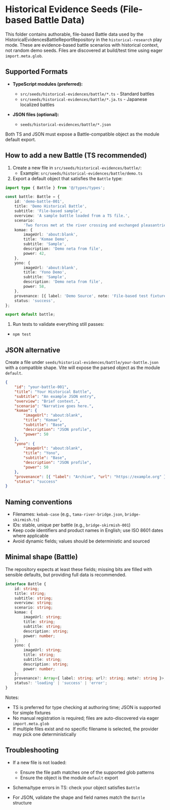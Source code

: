 # Historical Evidence Seeds (File-based Battle Data)

This folder contains authorable, file-based Battle data used by the HistoricalEvidencesBattleReportRepository in the `historical-research` play mode. These are evidence-based battle scenarios with historical context, not random demo seeds. Files are discovered at build/test time using eager `import.meta.glob`.

## Supported Formats

- **TypeScript modules (preferred):**
    - `src/seeds/historical-evidences/battle/*.ts` - Standard battles
    - `src/seeds/historical-evidences/battle/*.ja.ts` - Japanese localized battles

- **JSON files (optional):**
    - `seeds/historical-evidences/battle/*.json`

Both TS and JSON must expose a Battle-compatible object as the module default export.

## How to add a new Battle (TS recommended)

1. Create a new file in `src/seeds/historical-evidences/battle/`:
    - Example: `src/seeds/historical-evidences/battle/demo.ts`
1. Export a default object that satisfies the `Battle` type:

```ts
import type { Battle } from '@/types/types';

const battle: Battle = {
    id: 'demo-battle-001',
    title: 'Demo Historical Battle',
    subtitle: 'File-based sample',
    overview: 'A sample battle loaded from a TS file.',
    scenario:
        'Two forces met at the river crossing and exchanged pleasantries.',
    komae: {
        imageUrl: 'about:blank',
        title: 'Komae Demo',
        subtitle: 'Sample',
        description: 'Demo neta from file',
        power: 42,
    },
    yono: {
        imageUrl: 'about:blank',
        title: 'Yono Demo',
        subtitle: 'Sample',
        description: 'Demo neta from file',
        power: 58,
    },
    provenance: [{ label: 'Demo Source', note: 'File-based test fixture' }],
    status: 'success',
};

export default battle;
```

1. Run tests to validate everything still passes:

- `npm test`

## JSON alternative

Create a file under `seeds/historical-evidences/battle/your-battle.json` with a
compatible shape. Vite will expose the parsed object as the module `default`.

```json
{
    "id": "your-battle-001",
    "title": "Your Historical Battle",
    "subtitle": "An example JSON entry",
    "overview": "Brief context.",
    "scenario": "Narrative goes here.",
    "komae": {
        "imageUrl": "about:blank",
        "title": "Komae",
        "subtitle": "Base",
        "description": "JSON profile",
        "power": 50
    },
    "yono": {
        "imageUrl": "about:blank",
        "title": "Yono",
        "subtitle": "Base",
        "description": "JSON profile",
        "power": 50
    },
    "provenance": [{ "label": "Archive", "url": "https://example.org" }],
    "status": "success"
}
```

## Naming conventions

- Filenames: `kebab-case` (e.g., `tama-river-bridge.json`, `bridge-skirmish.ts`)
- IDs: stable, unique per battle (e.g., `bridge-skirmish-001`)
- Keep code identifiers and product names in English; use ISO 8601 dates where applicable
- Avoid dynamic fields; values should be deterministic and sourced

## Minimal shape (Battle)

The repository expects at least these fields; missing bits are filled with
sensible defaults, but providing full data is recommended.

```ts
interface Battle {
    id: string;
    title: string;
    subtitle: string;
    overview: string;
    scenario: string;
    komae: {
        imageUrl: string;
        title: string;
        subtitle: string;
        description: string;
        power: number;
    };
    yono: {
        imageUrl: string;
        title: string;
        subtitle: string;
        description: string;
        power: number;
    };
    provenance?: Array<{ label: string; url?: string; note?: string }>;
    status?: 'loading' | 'success' | 'error';
}
```

Notes:

- TS is preferred for type checking at authoring time; JSON is supported for simple fixtures
- No manual registration is required; files are auto-discovered via eager `import.meta.glob`
- If multiple files exist and no specific filename is selected, the provider may pick one deterministically

## Troubleshooting

- If a new file is not loaded:
    - Ensure the file path matches one of the supported glob patterns
    - Ensure the object is the module `default` export

- Schema/type errors in TS: check your object satisfies `Battle`
- For JSON, validate the shape and field names match the `Battle` structure
